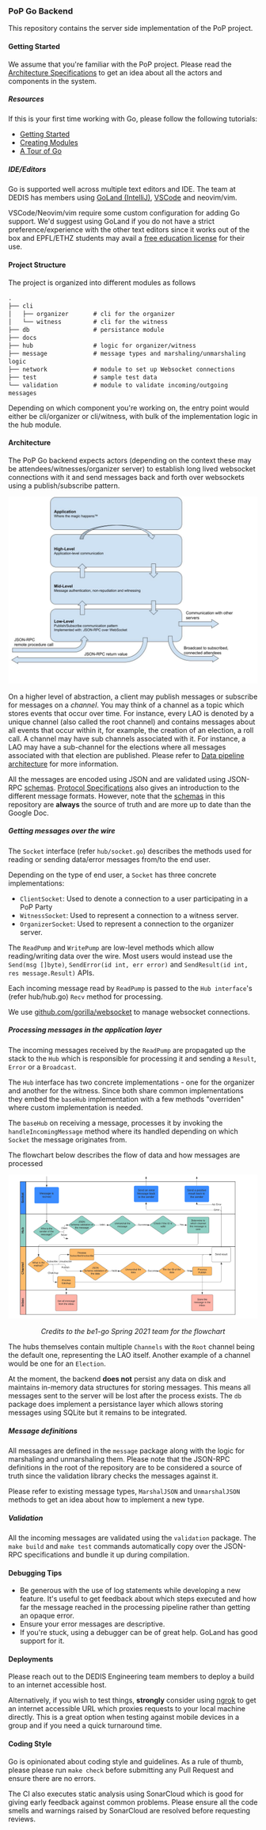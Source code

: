 ### PoP Go Backend

This repository contains the server side implementation of the PoP project.

#### Getting Started

We assume that you're familiar with the PoP project. Please read the
[Architecture Specifications](https://docs.google.com/document/d/19r3rP6o8TO-xeZBM0GQzkHYQFSJtWy7UhjLhzzZVry4)
to get an idea about all the actors and components in the system.

##### Resources

If this is your first time working with Go, please follow the following tutorials:

* [Getting Started](https://golang.org/doc/tutorial/getting-started)
* [Creating Modules](https://golang.org/doc/tutorial/create-module)
* [A Tour of Go](https://tour.golang.org/welcome/1)

 
##### IDE/Editors

Go is supported well across multiple text editors and IDE. The team at DEDIS
has members using [GoLand (IntelliJ)](https://www.jetbrains.com/go/), [VSCode](https://code.visualstudio.com/)
and neovim/vim.

VSCode/Neovim/vim require some custom configuration for adding Go support. We'd
suggest using GoLand if you do not have a strict preference/experience with the
other text editors since it works out of the box and EPFL/ETHZ students may avail
a [free education license](https://www.jetbrains.com/community/education/#students)
for their use.

#### Project Structure

The project is organized into different modules as follows

```
.
├── cli
│   ├── organizer       # cli for the organizer
│   └── witness         # cli for the witness
├── db                  # persistance module
├── docs
├── hub                 # logic for organizer/witness
├── message             # message types and marshaling/unmarshaling logic
├── network             # module to set up Websocket connections
├── test                # sample test data
└── validation          # module to validate incoming/outgoing messages
```

Depending on which component you're working on, the entry point would
either be cli/organizer or cli/witness, with bulk of the implementation
logic in the hub module.

#### Architecture

The PoP Go backend expects actors (depending on the context these
may be attendees/witnesses/organizer server) to establish long lived
websocket connections with it and send messages back and forth over websockets
using a publish/subscribe pattern.

<div align="center">
  <img alt="Communication Stack" src="images/comm_stack.jpeg" width="600" />
</div>

On a higher level of abstraction, a client may publish messages or subscribe
for messages on a *channel*. You may think of a channel as a topic which
stores events that occur over time. For instance, every LAO is denoted by a unique
channel (also called the root channel) and contains messages about all events
that occur within it, for example, the creation of an election, a roll call.
A channel may have sub channels associated with it. For instance, a
LAO may have a sub-channel for the elections where all messages associated
with that election are published. Please refer to
[Data pipeline architecture](https://docs.google.com/document/d/19r3rP6o8TO-xeZBM0GQzkHYQFSJtWy7UhjLhzzZVry4/edit#heading=h.1h71fzpdznrh)
for more information.

All the messages are encoded using JSON and are validated using JSON-RPC
[schemas](https://github.com/dedis/student_21_pop/tree/master/protocol).
[Protocol Specifications](https://docs.google.com/document/d/1fyNWSPzLhM6W9V0VTFf2waMLiJGcscy7wa4bQlLkySM)
also gives an introduction to the different message formats. However, note that
the [schemas](https://github.com/dedis/student_21_pop/tree/master/protocol) in this
repository are **always** the source of truth and are more up to date than the Google Doc.

##### Getting messages over the wire

The `Socket` interface (refer `hub/socket.go`) describes the methods used for
reading or sending data/error messages from/to the end user.

Depending on the type of end user, a `Socket` has three concrete implementations:

* `ClientSocket`: Used to denote a connection to a user participating in a PoP Party
* `WitnessSocket`: Used to represent a connection to a witness server.
* `OrganizerSocket`: Used to represent a connection to the organizer server.

The `ReadPump` and `WritePump` are low-level methods which allow
reading/writing data over the wire. Most users would instead use the `Send(msg []byte)`,
`SendError(id int, err error)` and `SendResult(id int, res message.Result)` APIs.

Each incoming message read by `ReadPump` is passed to the `Hub interface`'s
(refer hub/hub.go) `Recv` method for processing.

We use [github.com/gorilla/websocket](github.com/gorilla/websocket) to manage websocket
connections.

##### Processing messages in the application layer

The incoming messages received by the `ReadPump` are propagated up the stack to
the `Hub` which is responsible for processing it and sending a `Result`, `Error`
or a `Broadcast`.

The `Hub` interface has two concrete implementations - one for the organizer
and another for the witness. Since both share common implementations they embed
the `baseHub` implementation with a few methods "overriden" where custom
implementation is needed.

The `baseHub` on receiving a message, processes it by invoking the
`handleIncomingMessage` method where its handled depending on which `Socket` the
message originates from.

The flowchart below describes the flow of data and how messages are processed

<div align="center">
  <img src="images/flowchart.png" alt="Flowchart"/>
</div>

<p align="center"><i>Credits to the be1-go Spring 2021 team for the flowchart</i></p>

The hubs themselves contain multiple `Channels` with the `Root` channel being
the default one, representing the LAO itself. Another example of a channel would
be one for an `Election`.

At the moment, the backend **does not** persist any data on disk and maintains
in-memory data structures for storing messages. This means all messages sent to
the server will be lost after the process exists. The `db` package does implement
a persistance layer which allows storing messages using SQLite but it remains
to be integrated.

##### Message definitions

All messages are defined in the `message` package along with the logic for
marshaling and unmarshaling them. Please note that the JSON-RPC definitions in
the root of the repository are to be considered a source of truth since the
validation library checks the messages against it.

Please refer to existing message types, `MarshalJSON` and `UnmarshalJSON` methods
to get an idea about how to implement a new type.

##### Validation

All the incoming messages are validated using the `validation` package. The
`make build` and `make test` commands automatically copy over the JSON-RPC specifications
and bundle it up during compilation.

#### Debugging Tips

* Be generous with the use of log statements while developing a new feature.
It's useful to get feedback about which steps executed and how far the message
reached in the processing pipeline rather than getting an opaque error.
* Ensure your error messages are descriptive.
* If you're stuck, using a debugger can be of great help. GoLand has good
support for it.

#### Deployments

Please reach out to the DEDIS Engineering team members to deploy a build to an
internet accessible host.

Alternatively, if you wish to test things, **strongly** consider using [ngrok](https://ngrok.com/)
to get an internet accessible URL which proxies requests to your local machine
directly. This is a great option when testing against mobile devices in a group
and if you need a quick turnaround time.

#### Coding Style

Go is opinionated about coding style and guidelines. As a rule of thumb, please
please run `make check` before submitting any Pull Request and ensure there are
no errors.

The CI also executes static analysis using SonarCloud which is good for giving
early feedback against common problems. Please ensure all the code smells and
warnings raised by SonarCloud are resolved before requesting reviews.
